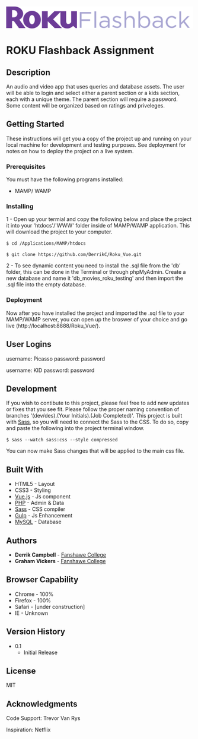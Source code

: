 ![rokuLogo](images/roku_Readme.svg)

# ROKU Flashback Assignment


## Description
An audio and video app that uses queries and database assets. The user will be able to login and select either a parent section or a kids section, each with a unique theme. The parent section will require a password. Some content will be organized based on ratings and priveleges. 

## Getting Started

These instructions will get you a copy of the project up and running on your local machine for development and testing purposes. See deployment for notes on how to deploy the project on a live system.

### Prerequisites

You must have the following programs installed: 

* MAMP/ WAMP

### Installing

1 - Open up your termial and copy the following below and place the project it into your 'htdocs'/'WWW' folder inside of MAMP/WAMP application. This will download the project to your computer. 


```
$ cd /Applications/MAMP/htdocs
```

```
$ git clone https://github.com/DerrikC/Roku_Vue.git
```


2 - To see dynamic content you need to install the .sql file from the 'db' folder, this can be done in the Terminal or through phpMyAdmin. Create a new database and name it 'db_movies_roku_testing' and then import the .sql file into the empty database. 


### Deployment


Now after you have installed the project and imported the .sql file to your MAMP/WAMP server, you can open up the broswer of your choice and go live (http://localhost:8888/Roku_Vue/).

## User Logins

username: Picasso
password: password

username: KID
password: password

## Development

If you wish to contibute to this project, please feel free to add new updates or fixes that you see fit. Please follow the proper naming convention of branches '(dev/des).(Your Initials).(Job Completed)'. This project is built with [Sass](https://sass-lang.com/), so you will need to connect the Sass to the CSS. To do so, copy and paste the following into the project terminal window.


```
$ sass --watch sass:css --style compressed
```

You can now make Sass changes that will be applied to the main css file. 


## Built With

* HTML5 - Layout
* CSS3 - Styling
* [Vue.js](https://vuejs.org/) - Js component
* [PHP](https://www.php.net/) - Admin & Data
* [Sass](https://sass-lang.com/) - CSS compiler
* [Gulp](https://gulpjs.com/) - Js Enhancement
* [MySQL](https://www.mysql.com/) - Database  

## Authors

* **Derrik Campbell** - [Fanshawe College](https://github.com/DerrikC)
* **Graham Vickers**  - [Fanshawe College](https://github.com/grahamvickers)
  
## Browser Capability 

* Chrome - 100%
* Firefox - 100%
* Safari - [under construction]
* IE - Unknown

## Version History

* 0.1
    * Initial Release
    
## License

MIT

## Acknowledgments


Code Support: 
Trevor Van Rys

Inspiration: 
Netflix
